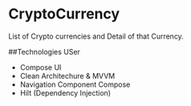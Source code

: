 # CryptoCurrency
List of Crypto currencies and Detail of that Currency.

##Technologies USer
- Compose UI
- Clean Architechure & MVVM
- Navigation Component Compose
- Hilt (Dependency Injection)
